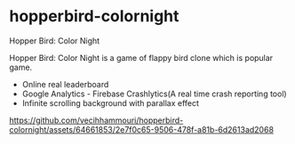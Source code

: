 # hopperbird-colornight
Hopper Bird: Color Night

Hopper Bird: Color Night is a  game of flappy bird clone which is popular game.

- Online real leaderboard
- Google Analytics - Firebase Crashlytics(A real time crash reporting tool)
- Infinite scrolling background with parallax effect


https://github.com/vecihhammouri/hopperbird-colornight/assets/64661853/2e7f0c65-9506-478f-a81b-6d2613ad2068






